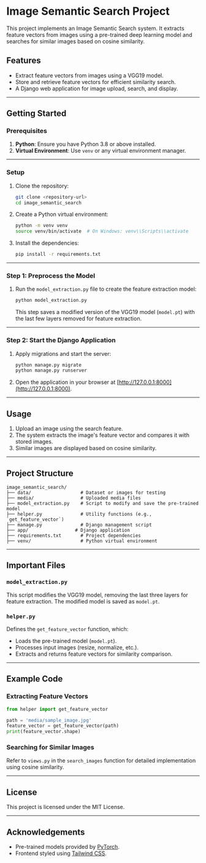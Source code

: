 # Image Semantic Search Project

This project implements an Image Semantic Search system. It extracts feature vectors from images using a pre-trained deep learning model and searches for similar images based on cosine similarity.

## Features
- Extract feature vectors from images using a VGG19 model.
- Store and retrieve feature vectors for efficient similarity search.
- A Django web application for image upload, search, and display.

---

## Getting Started

### Prerequisites
1. **Python**: Ensure you have Python 3.8 or above installed.
2. **Virtual Environment**: Use `venv` or any virtual environment manager.

---

### Setup
1. Clone the repository:
   ```bash
   git clone <repository-url>
   cd image_semantic_search
   ```

2. Create a Python virtual environment:
   ```bash
   python -m venv venv
   source venv/bin/activate  # On Windows: venv\\Scripts\\activate
   ```

3. Install the dependencies:
   ```bash
   pip install -r requirements.txt
   ```

---

### Step 1: Preprocess the Model
1. Run the `model_extraction.py` file to create the feature extraction model:
   ```bash
   python model_extraction.py
   ```
   This step saves a modified version of the VGG19 model (`model.pt`) with the last few layers removed for feature extraction.

---

### Step 2: Start the Django Application
1. Apply migrations and start the server:
   ```bash
   python manage.py migrate
   python manage.py runserver
   ```

2. Open the application in your browser at [http://127.0.0.1:8000](http://127.0.0.1:8000).

---

## Usage
1. Upload an image using the search feature.
2. The system extracts the image's feature vector and compares it with stored images.
3. Similar images are displayed based on cosine similarity.

---

## Project Structure

```plaintext
image_semantic_search/
├── data/                  # Dataset or images for testing
├── media/                 # Uploaded media files
├── model_extraction.py    # Script to modify and save the pre-trained model
├── helper.py              # Utility functions (e.g., `get_feature_vector`)
├── manage.py              # Django management script
├── app/                 # Django application
├── requirements.txt       # Project dependencies
├── venv/                  # Python virtual environment
```

---

## Important Files

### `model_extraction.py`
This script modifies the VGG19 model, removing the last three layers for feature extraction. The modified model is saved as `model.pt`.

### `helper.py`
Defines the `get_feature_vector` function, which:
- Loads the pre-trained model (`model.pt`).
- Processes input images (resize, normalize, etc.).
- Extracts and returns feature vectors for similarity comparison.

---

## Example Code

### Extracting Feature Vectors
```python
from helper import get_feature_vector

path = 'media/sample_image.jpg'
feature_vector = get_feature_vector(path)
print(feature_vector.shape)
```

### Searching for Similar Images
Refer to `views.py` in the `search_images` function for detailed implementation using cosine similarity.

---

## License
This project is licensed under the MIT License.

---

## Acknowledgements
- Pre-trained models provided by [PyTorch](https://pytorch.org).
- Frontend styled using [Tailwind CSS](https://tailwindcss.com).
